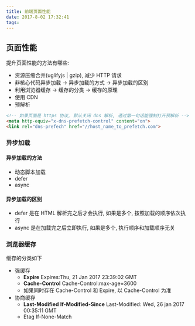 ```yaml
---
title: 前端页面性能
date: 2017-8-02 17:32:41
tags:
---
```

## 页面性能
提升页面性能的方法有哪些:

- 资源压缩合并(uglifyjs | gzip), 减少 HTTP 请求
- 非核心代码异步加载 -> 异步加载的方式 -> 异步加载的区别
- 利用浏览器缓存 -> 缓存的分类 -> 缓存的原理
- 使用 CDN
- 预解析

```html
<!-- 如果页面是 https 协议, 默认关闭 dns 解析, 通过第一句话能强制打开预解析 -->
<meta http-equiv="x-dns-prefetch-control" content="on">
<link rel="dns-prefech" href="//host_name_to_prefetch.com">
```

### 异步加载
#### 异步加载的方法
- 动态脚本加载
- defer
- async

#### 异步加载的区别
- defer 是在 HTML 解析完之后才会执行, 如果是多个, 按照加载的顺序依次执行
- async 是在加载完之后立即执行, 如果是多个, 执行顺序和加载顺序无关

### 浏览器缓存
缓存的分类如下
- 强缓存
    - **Expire** Expires:Thu, 21 Jan 2017 23:39:02 GMT
    - **Cache-Control** Cache-Control:max-age=3600
    - 如果同时存在 Cache-Control 和 Expire, 以 Cache-Control 为准
- 协商缓存
    - **Last-Modified** **If-Modified-Since** Last-Modified: Wed, 26 jan 2017 00:35:11 GMT
    - Etag If-None-Match